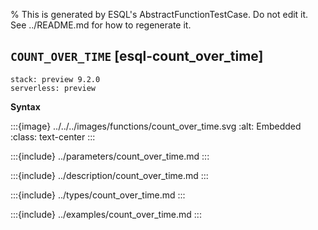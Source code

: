 % This is generated by ESQL's AbstractFunctionTestCase. Do not edit it. See ../README.md for how to regenerate it.

## `COUNT_OVER_TIME` [esql-count_over_time]
```{applies_to}
stack: preview 9.2.0
serverless: preview
```

**Syntax**

:::{image} ../../../images/functions/count_over_time.svg
:alt: Embedded
:class: text-center
:::


:::{include} ../parameters/count_over_time.md
:::

:::{include} ../description/count_over_time.md
:::

:::{include} ../types/count_over_time.md
:::

:::{include} ../examples/count_over_time.md
:::
